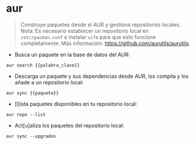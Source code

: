 # aur

> Construye paquetes desde el AUR y gestiona repositorios locales.
> Nota: Es necesario establecer un repositorio local en `/etc/pacman.conf` e instalar `vifm` para que esto funcione completamente.
> Más información: <https://github.com/aurutils/aurutils>.

- Busca un paquete en la base de datos del AUR:

`aur search {{palabra_clave}}`

- Descarga un paquete y sus dependencias desde AUR, los compila y los añade a un repositorio local:

`aur sync {{paquete}}`

- [l]ista paquetes disponibles en tu repositorio local:

`aur repo --list`

- Act[u]aliza los paquetes del repositorio local:

`aur sync --upgrades`
